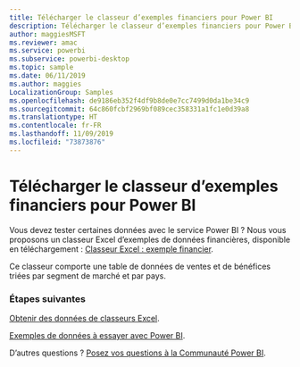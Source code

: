 ```yaml
---
title: Télécharger le classeur d’exemples financiers pour Power BI
description: Télécharger le classeur d’exemples financiers pour Power BI
author: maggiesMSFT
ms.reviewer: amac
ms.service: powerbi
ms.subservice: powerbi-desktop
ms.topic: sample
ms.date: 06/11/2019
ms.author: maggies
LocalizationGroup: Samples
ms.openlocfilehash: de9186eb352f4df9b8de0e7cc7499d0da1be34c9
ms.sourcegitcommit: 64c860fcbf2969bf089cec358331a1fc1e0d39a8
ms.translationtype: HT
ms.contentlocale: fr-FR
ms.lasthandoff: 11/09/2019
ms.locfileid: "73873876"
---
```

# <a name="download-the-financial-sample-workbook-for-power-bi"></a>Télécharger le classeur d’exemples financiers pour Power BI
Vous devez tester certaines données avec le service Power BI ? Nous vous proposons un classeur Excel d’exemples de données financières, disponible en téléchargement : [Classeur Excel : exemple financier](https://go.microsoft.com/fwlink/?LinkID=521962).

Ce classeur comporte une table de données de ventes et de bénéfices triées par segment de marché et par pays.

### <a name="next-steps"></a>Étapes suivantes
[Obtenir des données de classeurs Excel](service-excel-workbook-files.md).

[Exemples de données à essayer avec Power BI](sample-datasets.md).

D’autres questions ? [Posez vos questions à la Communauté Power BI](https://community.powerbi.com/).

